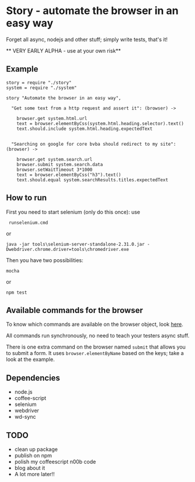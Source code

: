 # Story - automate the browser in an easy way

Forget all async, nodejs and other stuff; simply write tests, that's it!

** VERY EARLY ALPHA - use at your own risk**

## Example

    story = require "./story"
    system = require "./system"

    story "Automate the browser in an easy way",
      
      "Get some text from a http request and assert it": (browser) ->
      
        browser.get system.html.url
        text = browser.elementByCss(system.html.heading.selector).text()
        text.should.include system.html.heading.expectedText
        
        
      "Searching on google for core bvba should redirect to my site": (browser) ->
      
        browser.get system.search.url
        browser.submit system.search.data
        browser.setWaitTimeout 3*1000
        text = browser.elementByCss("h3").text()
        text.should.equal system.searchResults.titles.expectedText

## How to run

First you need to start selenium (only do this once):
use

     runselenium.cmd

or

    java -jar tools\selenium-server-standalone-2.31.0.jar -Dwebdriver.chrome.driver=tools\chromedriver.exe

Then you have two possibilities:

    mocha

or 

    npm test
    
## Available commands for the browser

To know which commands are available on the browser object, look [here](https://github.com/sebv/node-wd-sync).

All commands run synchronously, no need to teach your testers async stuff.

There is one extra command on the browser named `submit` that allows you to submit a form. It uses `browser.elementByName` based on the keys; take a look at the example.

## Dependencies

- node.js
- coffee-script
- selenium
- webdriver
- wd-sync    
    
## TODO

- clean up package
- publish on npm
- polish my coffeescript n00b code
- blog about it
- A lot more later!!
